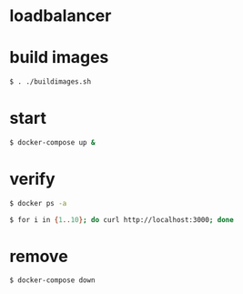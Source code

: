 # loadbalancer

# build images

```bash
$ . ./buildimages.sh
```

# start

```bash
$ docker-compose up &
```

# verify

```bash
$ docker ps -a
```

```bash
$ for i in {1..10}; do curl http://localhost:3000; done
```

# remove

```bash
$ docker-compose down
```